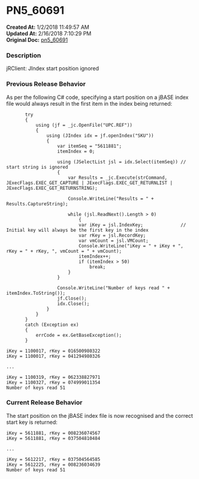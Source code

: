 # PN5_60691

**Created At:** 1/2/2018 11:49:57 AM  
**Updated At:** 2/16/2018 7:10:29 PM  
**Original Doc:** [pn5_60691](https://docs.jbase.com/release-notes/pn5_60691)  


### Description

jRClient: JIndex start position ignored



### Previous Release Behavior

As per the following C# code, specifying a start position on a jBASE index file would always result in the first item in the index being returned:

```
       try
       {
           using (jf = _jc.OpenFile("UPC.REF"))
           {
               using (JIndex idx = jf.openIndex("SKU"))
               {
                   var itemSeq = "5611881";
                   itemIndex = 0;

                   using (JSelectList jsl = idx.Select(itemSeq)) // start string is ignored
                   {
                       var Results = _jc.Execute(strCommand, JExecFlags.EXEC_GET_CAPTURE | JExecFlags.EXEC_GET_RETURNLIST | JExecFlags.EXEC_GET_RETURNSTRING);

                       Console.WriteLine("Results = " + Results.CaptureString);

                       while (jsl.ReadNext().Length > 0)
                           {
                           var iKey = jsl.IndexKey;              // Initial key will always be the first key in the index
                           var rKey = jsl.RecordKey;
                           var vmCount = jsl.VMCount;
                           Console.WriteLine("iKey = " + iKey + ", rKey = " + rKey, ", vmCount = " + vmCount);
                           itemIndex++;
                           if (itemIndex > 50)
                               break;
                       }
                   }

                   Console.WriteLine("Number of keys read " + itemIndex.ToString());
                   jf.Close();
                   idx.Close();
               }
           }
       }
       catch (Exception ex)
       {
           errCode = ex.GetBaseException();
       }
```

```
iKey = 1100017, rKey = 016500980322
iKey = 1100017, rKey = 041294980326

...

iKey = 1100319, rKey = 062338827971
iKey = 1100327, rKey = 074999011354
Number of keys read 51
```



### Current Release Behavior

The start position on the jBASE index file is now recognised and the correct start key is returned:

```
iKey = 5611881, rKey = 008236074567
iKey = 5611881, rKey = 037504810484

...

iKey = 5612217, rKey = 037504564585
iKey = 5612225, rKey = 008236034639
Number of keys read 51
```
